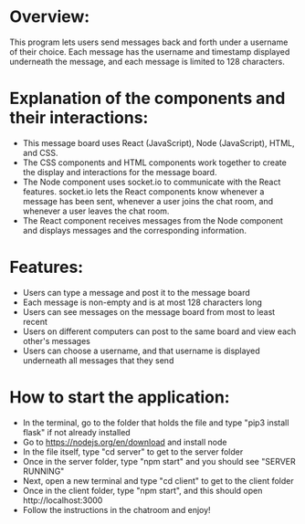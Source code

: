 # Overview:
This program lets users send messages back and forth under a username of their choice. Each message has the username and timestamp displayed underneath the message, 
and each message is limited to 128 characters.

# Explanation of the components and their interactions:
* This message board uses React (JavaScript), Node (JavaScript), HTML, and CSS.
* The CSS components and HTML components work together to create the display and interactions for the message board.
* The Node component uses socket.io to communicate with the React features. socket.io lets the React components know whenever a message has been sent, whenever a user joins the chat room, and whenever a user leaves the chat room.
* The React component receives messages from the Node component and displays messages and the corresponding information. 


# Features:
* Users can type a message and post it to the message board
* Each message is non-empty and is at most 128 characters long
* Users can see messages on the message board from most to least recent
* Users on different computers can post to the same board and view each other's messages
* Users can choose a username, and that username is displayed underneath all messages that they send

# How to start the application:
* In the terminal, go to the folder that holds the file and type "pip3 install flask" if not already installed
* Go to https://nodejs.org/en/download and install node
* In the file itself, type "cd server" to get to the server folder
* Once in the server folder, type "npm start" and you should see "SERVER RUNNING"
* Next, open a new terminal and type "cd client" to get to the client folder
* Once in the client folder, type "npm start", and this should open http://localhost:3000
* Follow the instructions in the chatroom and enjoy!

